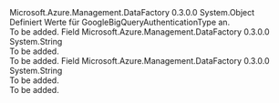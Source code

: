 <Type Name="GoogleBigQueryAuthenticationType" FullName="Microsoft.Azure.Management.DataFactory.Models.GoogleBigQueryAuthenticationType">
  <TypeSignature Language="C#" Value="public static class GoogleBigQueryAuthenticationType" />
  <TypeSignature Language="ILAsm" Value=".class public auto ansi abstract sealed beforefieldinit GoogleBigQueryAuthenticationType extends System.Object" />
  <TypeSignature Language="DocId" Value="T:Microsoft.Azure.Management.DataFactory.Models.GoogleBigQueryAuthenticationType" />
  <TypeSignature Language="VB.NET" Value="Public Class GoogleBigQueryAuthenticationType" />
  <TypeSignature Language="F#" Value="type GoogleBigQueryAuthenticationType = class" />
  <AssemblyInfo>
    <AssemblyName>Microsoft.Azure.Management.DataFactory</AssemblyName>
    <AssemblyVersion>0.3.0.0</AssemblyVersion>
  </AssemblyInfo>
  <Base>
    <BaseTypeName>System.Object</BaseTypeName>
  </Base>
  <Interfaces />
  <Docs>
    <summary>
            Definiert Werte für GoogleBigQueryAuthenticationType an.
            </summary>
    <remarks>To be added.</remarks>
  </Docs>
  <Members>
    <Member MemberName="ServiceAuthentication">
      <MemberSignature Language="C#" Value="public const string ServiceAuthentication;" />
      <MemberSignature Language="ILAsm" Value=".field public static literal string ServiceAuthentication" />
      <MemberSignature Language="DocId" Value="F:Microsoft.Azure.Management.DataFactory.Models.GoogleBigQueryAuthenticationType.ServiceAuthentication" />
      <MemberSignature Language="VB.NET" Value="Public Const ServiceAuthentication As String " />
      <MemberSignature Language="F#" Value="val mutable ServiceAuthentication : string" Usage="Microsoft.Azure.Management.DataFactory.Models.GoogleBigQueryAuthenticationType.ServiceAuthentication" />
      <MemberType>Field</MemberType>
      <AssemblyInfo>
        <AssemblyName>Microsoft.Azure.Management.DataFactory</AssemblyName>
        <AssemblyVersion>0.3.0.0</AssemblyVersion>
      </AssemblyInfo>
      <ReturnValue>
        <ReturnType>System.String</ReturnType>
      </ReturnValue>
      <Docs>
        <summary>To be added.</summary>
        <remarks>To be added.</remarks>
      </Docs>
    </Member>
    <Member MemberName="UserAuthentication">
      <MemberSignature Language="C#" Value="public const string UserAuthentication;" />
      <MemberSignature Language="ILAsm" Value=".field public static literal string UserAuthentication" />
      <MemberSignature Language="DocId" Value="F:Microsoft.Azure.Management.DataFactory.Models.GoogleBigQueryAuthenticationType.UserAuthentication" />
      <MemberSignature Language="VB.NET" Value="Public Const UserAuthentication As String " />
      <MemberSignature Language="F#" Value="val mutable UserAuthentication : string" Usage="Microsoft.Azure.Management.DataFactory.Models.GoogleBigQueryAuthenticationType.UserAuthentication" />
      <MemberType>Field</MemberType>
      <AssemblyInfo>
        <AssemblyName>Microsoft.Azure.Management.DataFactory</AssemblyName>
        <AssemblyVersion>0.3.0.0</AssemblyVersion>
      </AssemblyInfo>
      <ReturnValue>
        <ReturnType>System.String</ReturnType>
      </ReturnValue>
      <Docs>
        <summary>To be added.</summary>
        <remarks>To be added.</remarks>
      </Docs>
    </Member>
  </Members>
</Type>